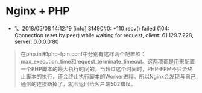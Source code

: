 # Nginx + PHP
- 1、2018/05/08 14:12:19 [info] 31490#0: *110 recv() failed (104: Connection reset by peer) while waiting for request, client: 61.129.7.228, server: 0.0.0.0:80

> 在php.ini和php-fpm.conf中分别有这样两个配置项：max_execution_time和request_terminate_timeout。这两项都是用来配置一个PHP脚本的最大执行时间的。当超过这个时间时，PHP-FPM不只会终止脚本的执行，还会终止执行脚本的Worker进程。所以Nginx会发现与自己通信的连接断掉了，就会返回给客户端502错误。
